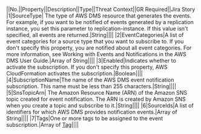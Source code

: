 ||No.||Property||Description||Type||Threat Context||GR Required||Jira Story
|1|SourceType| The type of AWS DMS resource that generates the events. For example, if you want to be notified of events generated by a replication instance, you set this parameter to replication-instance. If this value isn't specified, all events are returned.|String||||
|2|EventCategories|A list of event categories for a source type that you want to subscribe to. If you don't specify this property, you are notified about all event categories. For more information, see  Working with Events and Notifications in the  AWS DMS User Guide.|Array of String||||
|3|Enabled|Indicates whether to activate the subscription. If you don't specify this property, AWS CloudFormation activates the subscription.|Boolean||||
|4|SubscriptionName|The name of the AWS DMS event notification subscription. This name must be less than 255 characters.|String||||
|5|SnsTopicArn| The Amazon Resource Name (ARN) of the Amazon SNS topic created for event notification. The ARN is created by Amazon SNS when you create a topic and subscribe to it.|String||||
|6|SourceIds|A list of identifiers for which AWS DMS provides notification events.|Array of String||||
|7|Tags|One or more tags to be assigned to the event subscription.|Array of <a href="http://docs.aws.amazon.com/AWSCloudFormation/latest/UserGuide/aws-properties-dms-eventsubscription-tag.html">Tag</a>||||
